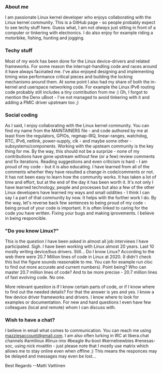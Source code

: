 ### About me

I am passionate Linux kernel developer who enjoys collaborating with the Linux kernel community. This is a GitHub page - so people probably expect to see techy stuff here. Guess what, I am not _always_ just sitting in front of a computer or tinkering with electronics. I do also enjoy for example riding a motorbike, fishing, hunting and jogging.

### Techy stuff

Most of my work has been done for the Linux device-drivers and related frameworks. For some reason the interrupt-handling code and races around it have always facinated me. I've also enjoyed designing and implementing timing wise performance critical pieces and building the locking mechanisms around them. At some point I also had my share of both the in-kernel and userspace networking code. For example the Linux IPv6 routing code probably still includes a tiny contribution from me :) Oh, I forgot to mention the Denx uBoot - I've not managed to avoid tinkering with it and adding a PMIC driver upstream too ;) 

### Social coding

As I said, I enjoy collaborating with the Linux kernel community. You can find my name from the MAINTAINERS file - and code authored by me at least from the regulators, GPIOs, regmap-IRQ, linear-ranges, watchdog, RTC, IPv6, netlink, power-supply, clk - and maybe some other - subsystems/components. Working with the upsteam community is the key thing for me. By the way, this should not be a surprize - none of my contributions have gone upstream without few (or a few) review comments and fix iterations. Reading suggestions and even criticism is hard - I am proud of my code - but it is also educating. I have learned from all of the comments wherher they have resulted a change in code/comments or not. It has not been easy to learn how the community works. It has taken a lot of time and effort, but at the end of the day it has been worth it. It's not only I have learned technology, people and processes but also a few of the other Linux developers have learned my ways and small oddities - I think I can say I a part of that community by now. It helps with the further work I do. By the way, let's reverse back few sentences to being proud of my code - being proud of your code is important. It is often linked to caring for the code you have written. Fixing your bugs and making iprovements. I believe in being responcible.

### "Do you know Linux?"

This is the question I have been asked in almost all job interviews I have participated. Sigh. I have been working with Linux almost 20 years. Last 10 mostly writing device/bus drivers. Still... Do I know Linux? According to the web there were 20.7 Million lines of code in Linux at 2020. (I didn't check this but the figure sounds reasonable to me. You can for example run cloc to find out more accurate and current numbers). Point being? Who can master 20.7 million lines of code? And to be more precise - 20.7 million lines of fast evolving code. No one.

More relevant question is if I know certain parts of code, or if I know where to find out the needed details? For that the answer is yes and yes. I know a few device driver frameworks and drivers. I know where to look for examples or documentation. For new and hard questions I even have few colleagues (local and remote) whom I can discuss with.

### Wish to have a chat?

I believe in email what comes to communication. You can reach me using mazziesaccount@gmail.com. I am also often lurking in IRC at libera.chat channels #armlinux #linux-imx #beagle #u-boot #kernelnewbies #renesas-soc, using nick mvaittin - just please note that I mostly use matrix which allows me to stay online even when offline ;) This means the responces may be delayed and messages may even be lost...

Best Regards
   --Matti Vaittinen

<!--
**M-Vaittinen/M-Vaittinen** is a ✨ _special_ ✨ repository because its `README.md` (this file) appears on your GitHub profile.

Here are some ideas to get you started:

- 🔭 I’m currently working on ...
- 🌱 I’m currently learning ...
- 👯 I’m looking to collaborate on ...
- 🤔 I’m looking for help with ...
- 💬 Ask me about ...
- 📫 How to reach me: ...
- 😄 Pronouns: ...
- ⚡ Fun fact: ...
-->
